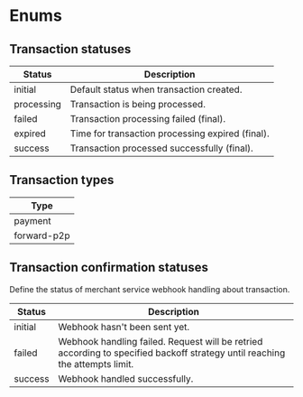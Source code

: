 # Enums

## Transaction statuses

| Status     | Description                                      |
| ---------- | ------------------------------------------------ |
| initial    | Default status when transaction created.         |
| processing | Transaction is being processed.                  |
| failed     | Transaction processing failed (final).           |
| expired    | Time for transaction processing expired (final). |
| success    | Transaction processed successfully (final).      |

## Transaction types

| Type        |
| ----------- |
| payment     |
| forward-p2p |

## Transaction confirmation statuses

Define the status of merchant service webhook handling about transaction.

| Status  | Description                                                                                                                 |
| ------- | --------------------------------------------------------------------------------------------------------------------------- |
| initial | Webhook hasn't been sent yet.                                                                                               |
| failed  | Webhook handling failed. Request will be retried according to specified backoff strategy until reaching the attempts limit. |
| success | Webhook handled successfully.                                                                                               |

